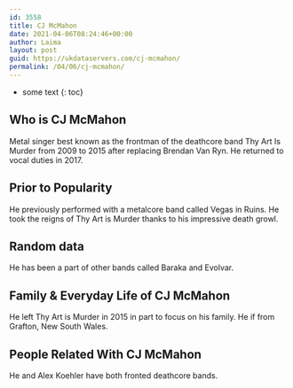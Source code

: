 ```yaml
---
id: 3558
title: CJ McMahon
date: 2021-04-06T08:24:46+00:00
author: Laima
layout: post
guid: https://ukdataservers.com/cj-mcmahon/
permalink: /04/06/cj-mcmahon/
---
```


* some text
{: toc}


## Who is CJ McMahon
                  
                  
                  
Metal singer best known as the frontman of the deathcore band Thy Art Is Murder from 2009 to 2015 after replacing Brendan Van Ryn. He returned to vocal duties in 2017.
                  
              
            
              
            
                
                
                
## Prior to Popularity
                  
                  
                  
He previously performed with a metalcore band called Vegas in Ruins. He took the reigns of Thy Art is Murder thanks to his impressive death growl.
                  
              
            
              
            
                
                
                
## Random data
                  
                  
                  
He has been a part of other bands called Baraka and Evolvar.
                  
              
            
              
            
                
                
                
## Family & Everyday Life of CJ McMahon
                  
                  
                  
He left Thy Art is Murder in 2015 in part to focus on his family. He if from Grafton, New South Wales.
                  
              
            
              
            
                
                
                
## People Related With CJ McMahon
                  
                  
                  
He and Alex Koehler have both fronted deathcore bands.
                  
              
            
              
            
                
              
            
              
              
            
            
              
            
          
          
          